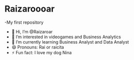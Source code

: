 # Raizaroooar
-My first repository 
- 👋 Hi, I’m @Raizaroar
- 👀 I’m interested in videogames and Business Analytics
- 🌱 I’m currently learning Business Analyst and Data Analyst 
- 😄 Pronouns: Rai or raicita
- ⚡ Fun fact: I love my dog Nina 
